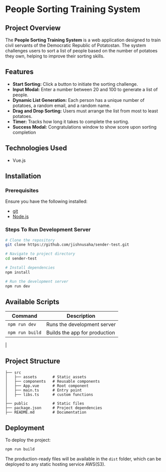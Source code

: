 # People Sorting Training System

## Project Overview

The **People Sorting Training System** is a web application designed to train civil servants of the Democratic Republic of Potatostan. The system challenges users to sort a list of people based on the number of potatoes they own, helping to improve their sorting skills.

## Features

- **Start Sorting:** Click a button to initiate the sorting challenge.
- **Input Modal:** Enter a number between 20 and 100 to generate a list of people.
- **Dynamic List Generation:** Each person has a unique number of potatoes, a random email, and a random name.
- **Drag and Drop Sorting:** Users must arrange the list from most to least potatoes.
- **Timer:** Tracks how long it takes to complete the sorting.
- **Success Modal:** Congratulations window to show score upon sorting completion

## Technologies Used

- Vue.js

## Installation

### Prerequisites

Ensure you have the following installed:

- [git](https://git-scm.com/downloads)
- [Node.js](https://nodejs.org/)

### Steps To Run Development Server

```bash
# Clone the repository
git clone https://github.com/jishnusaha/sender-test.git

# Navigate to project directory
cd sender-test

# Install dependencies
npm install

# Run the development server
npm run dev
```

## Available Scripts

| Command         | Description                   |
| --------------- | ----------------------------- |
| `npm run dev`   | Runs the development server   |
| `npm run build` | Builds the app for production |

|

## Project Structure

```
├── src
│   ├── assets       # Static assets
│   ├── components   # Reusable components
│   ├── App.vue      # Root component
│   ├── main.ts      # Entry point
│   ├── libs.ts      # custom functions
│
├── public           # Static files
├── package.json     # Project dependencies
├── README.md        # Documentation
```

## Deployment

To deploy the project:

```bash
npm run build
```

The production-ready files will be available in the `dist` folder, which can be deployed to any static hosting service AWS(S3).
